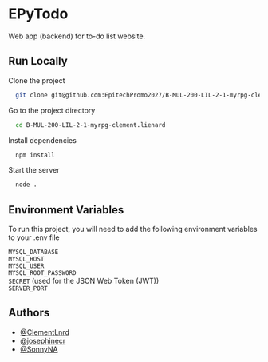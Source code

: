 # EPyTodo

Web app (backend) for to-do list website.

## Run Locally

Clone the project

```bash
  git clone git@github.com:EpitechPromo2027/B-MUL-200-LIL-2-1-myrpg-clement.lienard.git
```

Go to the project directory

```bash
  cd B-MUL-200-LIL-2-1-myrpg-clement.lienard
```

Install dependencies

```bash
  npm install
```

Start the server

```bash
  node .
```

## Environment Variables

To run this project, you will need to add the following environment variables to your .env file

`MYSQL_DATABASE`<br>
`MYSQL_HOST`<br>
`MYSQL_USER`<br>
`MYSQL_ROOT_PASSWORD`<br>
`SECRET` (used for the JSON Web Token (JWT))<br>
`SERVER_PORT`

## Authors

- [@ClementLnrd](https://www.github.com/ClementLnrd)
- [@josephinecr](https://www.github.com/josephinecr)
- [@SonnyNA](https://www.github.com/SonnyNA)
